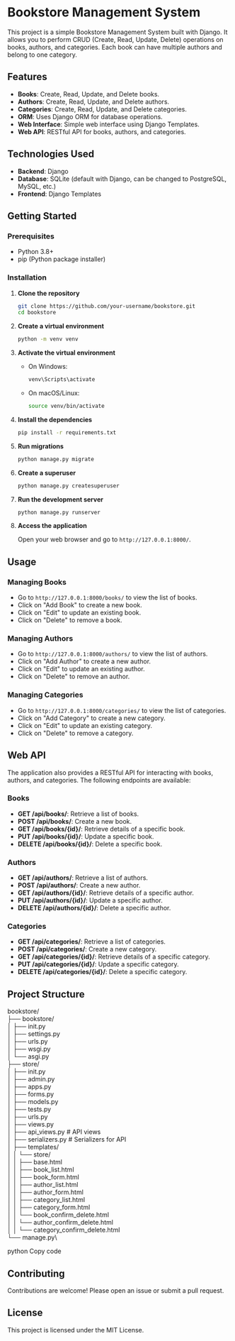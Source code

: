 # Bookstore Management System

This project is a simple Bookstore Management System built with Django. It allows you to perform CRUD (Create, Read, Update, Delete) operations on books, authors, and categories. Each book can have multiple authors and belong to one category.

## Features

- **Books**: Create, Read, Update, and Delete books.
- **Authors**: Create, Read, Update, and Delete authors.
- **Categories**: Create, Read, Update, and Delete categories.
- **ORM**: Uses Django ORM for database operations.
- **Web Interface**: Simple web interface using Django Templates.
- **Web API**: RESTful API for books, authors, and categories.

## Technologies Used

- **Backend**: Django
- **Database**: SQLite (default with Django, can be changed to PostgreSQL, MySQL, etc.)
- **Frontend**: Django Templates

## Getting Started

### Prerequisites

- Python 3.8+
- pip (Python package installer)

### Installation

1. **Clone the repository**

    ```bash
    git clone https://github.com/your-username/bookstore.git
    cd bookstore
    ```

2. **Create a virtual environment**

    ```bash
    python -m venv venv
    ```

3. **Activate the virtual environment**

    - On Windows:

        ```bash
        venv\Scripts\activate
        ```

    - On macOS/Linux:

        ```bash
        source venv/bin/activate
        ```

4. **Install the dependencies**

    ```bash
    pip install -r requirements.txt
    ```

5. **Run migrations**

    ```bash
    python manage.py migrate
    ```

6. **Create a superuser**

    ```bash
    python manage.py createsuperuser
    ```

7. **Run the development server**

    ```bash
    python manage.py runserver
    ```

8. **Access the application**

    Open your web browser and go to `http://127.0.0.1:8000/`.

## Usage

### Managing Books

- Go to `http://127.0.0.1:8000/books/` to view the list of books.
- Click on "Add Book" to create a new book.
- Click on "Edit" to update an existing book.
- Click on "Delete" to remove a book.

### Managing Authors

- Go to `http://127.0.0.1:8000/authors/` to view the list of authors.
- Click on "Add Author" to create a new author.
- Click on "Edit" to update an existing author.
- Click on "Delete" to remove an author.

### Managing Categories

- Go to `http://127.0.0.1:8000/categories/` to view the list of categories.
- Click on "Add Category" to create a new category.
- Click on "Edit" to update an existing category.
- Click on "Delete" to remove a category.

## Web API

The application also provides a RESTful API for interacting with books, authors, and categories. The following endpoints are available:

### Books

- **GET /api/books/**: Retrieve a list of books.
- **POST /api/books/**: Create a new book.
- **GET /api/books/{id}/**: Retrieve details of a specific book.
- **PUT /api/books/{id}/**: Update a specific book.
- **DELETE /api/books/{id}/**: Delete a specific book.

### Authors

- **GET /api/authors/**: Retrieve a list of authors.
- **POST /api/authors/**: Create a new author.
- **GET /api/authors/{id}/**: Retrieve details of a specific author.
- **PUT /api/authors/{id}/**: Update a specific author.
- **DELETE /api/authors/{id}/**: Delete a specific author.

### Categories

- **GET /api/categories/**: Retrieve a list of categories.
- **POST /api/categories/**: Create a new category.
- **GET /api/categories/{id}/**: Retrieve details of a specific category.
- **PUT /api/categories/{id}/**: Update a specific category.
- **DELETE /api/categories/{id}/**: Delete a specific category.

## Project Structure

bookstore/\
├── bookstore/\
│ ├── init.py\
│ ├── settings.py\
│ ├── urls.py\
│ ├── wsgi.py\
│ └── asgi.py\
├── store/\
│ ├── init.py\
│ ├── admin.py\
│ ├── apps.py\
│ ├── forms.py\
│ ├── models.py\
│ ├── tests.py\
│ ├── urls.py\
│ ├── views.py\
│ ├── api_views.py # API views\
│ ├── serializers.py # Serializers for API\
│ ├── templates/\
│ │ └── store/\
│ │ ├── base.html\
│ │ ├── book_list.html\
│ │ ├── book_form.html\
│ │ ├── author_list.html\
│ │ ├── author_form.html\
│ │ ├── category_list.html\
│ │ ├── category_form.html\
│ │ └── book_confirm_delete.html\
│ │ └── author_confirm_delete.html\
│ │ └── category_confirm_delete.html\
└── manage.py\

python
Copy code

## Contributing

Contributions are welcome! Please open an issue or submit a pull request.

## License

This project is licensed under the MIT License.